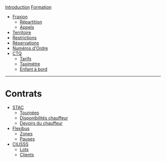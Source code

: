 [Introduction](README.md)
[Formation](formation.md)

-   [Fraxion](fraxion/README.md)
    -   [Répartition](fraxion/repartition.md)
    -   [Appels](fraxion/appels.md)
-   [Territoire](territoire.md)
-   [Restrictions](restrictions/README.md)
-   [Réservations]()
-   [Numéros d\'Ordre](numeros-ordre.md)
-   [CTQ](ctq/README.md)
    -   [Tarifs](ctq/tarifs.md)
    -   [Taximètre](ctq/taximetre.md)
    -   [Enfant à bord](ctq/enfants.md)

---

# Contrats

-   [STAC](stac/README.md)
    -   [Tournées](stac/tournees.md)
    -   [Disponibilités chauffeur](stac/disponibilites-chauffeurs.md)
    -   [Devoirs du chauffeur](stac/devoir-chauffeur.md)
-   [Flexibus]()
    -   [Zones](flex/zones.md)
    -   [Pauses](flex/pauses.md)
-   [CIUSSS](ciusss/README.md)
    -   [Lots]()
    -   [Clients]()
